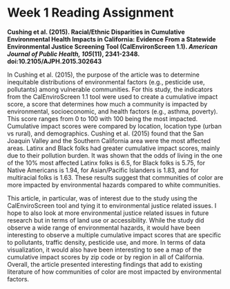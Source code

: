 # Week 1 Reading Assignment 
**Cushing et al. (2015). Racial/Ethnic Disparities in Cumulative Environmental Health Impacts in California: Evidence From a Statewide Environmental Justice Screening Tool (CalEnvironScreen 1.1). *American Journal of Public Health, 105*(11), 2341-2348. doi:10.2105/AJPH.2015.302643**

In Cushing et al. (2015), the purpose of the article was to determine inequitable distributions of environmental factors (e.g., pesticide use, pollutants) among vulnerable communities. For this study, the indicators from the CalEnviroScreen 1.1 tool were used to create a cumulative impact score, a score that determines how much a community is impacted by environmental, socioeconomic, and health factors (e.g., asthma, poverty). This score ranges from 0 to 100 with 100 being the most impacted. Cumulative impact scores were compared by location, location type (urban vs rural), and demographics. Cushing et al. (2015) found that the San Joaquin Valley and the Southern California area were the most affected areas. Latinx and Black folks had greater cumulative impact scores, mainly due to their pollution burden. It was shown that the odds of living in the one of the 10% most affected Latinx folks is 6.5, for Black folks is 5.75, for Native Americans is 1.94, for Asian/Pacific Islanders is 1.83, and for multiracial folks is 1.63. These results suggest that communities of color are more impacted by environmental hazards compared to white communities.  

This article, in particular, was of interest due to the study using the CalEnviroScreen tool and tying it to environmental justice related issues. I hope to also look at more environmental justice related issues in future research but in terms of land use or accessibility. While the study did observe a wide range of environmental hazards, it would have been interesting to observe a multiple cumulative impact scores that are specific to pollutants, traffic density, pesticide use, and more. In terms of data visualization, it would also have been interesting to see a map of the cumulative impact scores by zip code or by region in all of California. Overall, the article presented interesting findings that add to existing literature of how communities of color are most impacted by environmental factors. 
